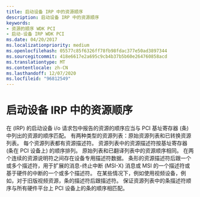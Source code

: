 ```yaml
---
title: 启动设备 IRP 中的资源顺序
description: 启动设备 IRP 中的资源顺序
keywords:
- 资源的顺序 WDK PCI
- 启动-设备 IRP WDK PCI
ms.date: 04/20/2017
ms.localizationpriority: medium
ms.openlocfilehash: 05577c85f6326ff78fb98fdac377e50ad3897344
ms.sourcegitcommit: 418e6617e2a695c9cb4b37b5b60e264760858acd
ms.translationtype: MT
ms.contentlocale: zh-CN
ms.lasthandoff: 12/07/2020
ms.locfileid: "96812549"
---
```

# <a name="order-of-resources-in-start-device-irp"></a>启动设备 IRP 中的资源顺序

在 (IRP) 的启动设备 i/o 请求包中报告的资源的顺序应当与 PCI 基址寄存器 (条) 中列出的资源的顺序匹配。 有两种类型的资源列表：原始资源列表和已转换资源列表。 每个资源列表都有资源描述符。 资源列表中的资源描述符按基址寄存器 (条在 PCI 设备上) 的顺序排列。 原始列表和已翻译列表中的资源顺序相同。 在两个连续的资源说明符之间存在设备专用描述符数据。 条形的资源描述符后跟一个或多个描述符，用于扩展的消息-终止中断 (MSI-X) 消息或 MSI 的一个描述符或基于硬件的中断的一个或多个描述符。 在某些情况下，例如使用视频设备，例如，对于旧版视频资源，条的描述符后跟描述符。 保证资源列表中的条描述符顺序与所有硬件平台上 PCI 设备上的条的顺序相匹配。
